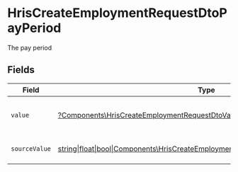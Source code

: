 # HrisCreateEmploymentRequestDtoPayPeriod

The pay period


## Fields

| Field                                                                                                                                                      | Type                                                                                                                                                       | Required                                                                                                                                                   | Description                                                                                                                                                | Example                                                                                                                                                    |
| ---------------------------------------------------------------------------------------------------------------------------------------------------------- | ---------------------------------------------------------------------------------------------------------------------------------------------------------- | ---------------------------------------------------------------------------------------------------------------------------------------------------------- | ---------------------------------------------------------------------------------------------------------------------------------------------------------- | ---------------------------------------------------------------------------------------------------------------------------------------------------------- |
| `value`                                                                                                                                                    | [?Components\HrisCreateEmploymentRequestDtoValue](../../Models/Components/HrisCreateEmploymentRequestDtoValue.md)                                          | :heavy_minus_sign:                                                                                                                                         | The pay period of the job postings.                                                                                                                        | hour                                                                                                                                                       |
| `sourceValue`                                                                                                                                              | [string\|float\|bool\|Components\HrisCreateEmploymentRequestDtoSourceValue4\|array\|null](../../Models/Components/HrisCreateEmploymentRequestDtoSourceValue.md) | :heavy_minus_sign:                                                                                                                                         | The source value of the pay period.                                                                                                                        | Hour                                                                                                                                                       |